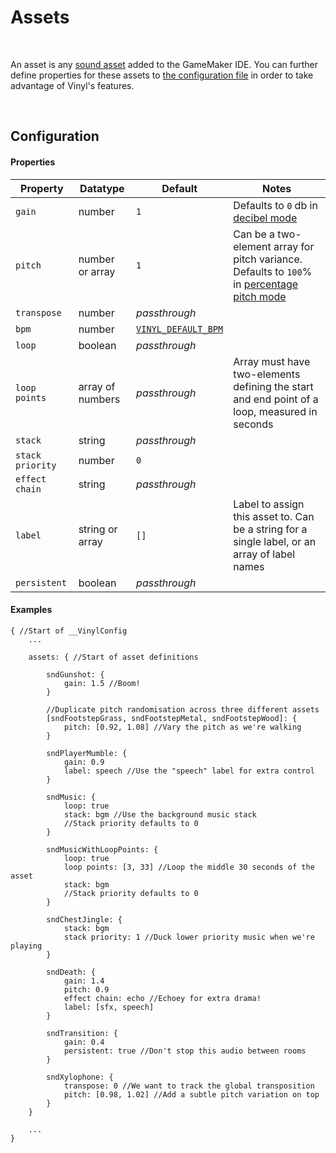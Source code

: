 # Assets

&nbsp;

An asset is any [sound asset](https://manual.yoyogames.com/The_Asset_Editors/Sounds.htm) added to the GameMaker IDE. You can further define properties for these assets to [the configuration file](Config-File) in order to take advantage of Vinyl's features.

&nbsp;

## Configuration

<!-- tabs:start -->

#### **Properties**

|Property        |Datatype        |Default                             |Notes                                                                                                      |
|----------------|----------------|------------------------------------|-----------------------------------------------------------------------------------------------------------|
|`gain`          |number          |`1`                                 |Defaults to `0` db in [decibel mode](Config-Macros)                                                        |
|`pitch`         |number or array |`1`                                 |Can be a two-element array for pitch variance. Defaults to `100`% in [percentage pitch mode](Config-Macros)|
|`transpose`     |number          |*passthrough*                       |                                                                                                           |
|`bpm`           |number          |[`VINYL_DEFAULT_BPM`](Config-Macros)|                                                                                                           |
|`loop`          |boolean         |*passthrough*                       |                                                                                                           |
|`loop points`   |array of numbers|*passthrough*                       |Array must have two-elements defining the start and end point of a loop, measured in seconds               |
|`stack`         |string          |*passthrough*                       |                                                                                                           |
|`stack priority`|number          |`0`                                 |                                                                                                           |
|`effect chain`  |string          |*passthrough*                       |                                                                                                           |
|`label`         |string or array |`[]`                                |Label to assign this asset to. Can be a string for a single label, or an array of label names              |
|`persistent`    |boolean         |*passthrough*                       |                                                                                                           |

#### **Examples**

```
{ //Start of __VinylConfig
	...
    
	assets: { //Start of asset definitions

        sndGunshot: {
        	gain: 1.5 //Boom!
        }
        
        //Duplicate pitch randomisation across three different assets
        [sndFootstepGrass, sndFootstepMetal, sndFootstepWood]: {
        	pitch: [0.92, 1.08] //Vary the pitch as we're walking
        }

        sndPlayerMumble: {
        	gain: 0.9
        	label: speech //Use the "speech" label for extra control
        }

        sndMusic: {
        	loop: true
            stack: bgm //Use the background music stack
            //Stack priority defaults to 0
        }
        
        sndMusicWithLoopPoints: {
            loop: true
            loop points: [3, 33] //Loop the middle 30 seconds of the asset
            stack: bgm
            //Stack priority defaults to 0
        }
        
        sndChestJingle: {
        	stack: bgm
        	stack priority: 1 //Duck lower priority music when we're playing
        }

		sndDeath: {
			gain: 1.4
			pitch: 0.9
			effect chain: echo //Echoey for extra drama!
			label: [sfx, speech]
		}

		sndTransition: {
			gain: 0.4
			persistent: true //Don't stop this audio between rooms
		}
        
        sndXylophone: {
        	transpose: 0 //We want to track the global transposition
        	pitch: [0.98, 1.02] //Add a subtle pitch variation on top
        }
	}

	...
}
```

<!-- tabs:end -->